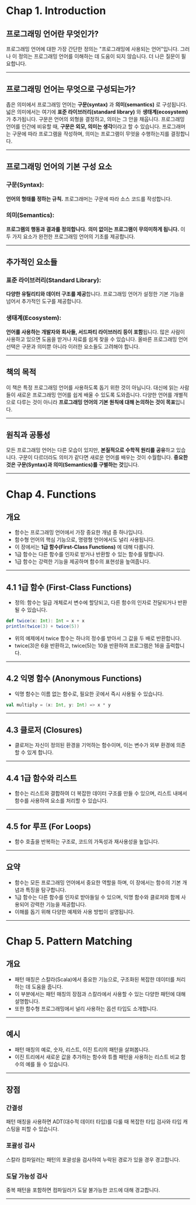 # Chap 1. Introduction

## 프로그래밍 언어란 무엇인가?
프로그래밍 언어에 대한 가장 간단한 정의는 "프로그래밍에 사용되는 언어"입니다. 그러나 이 정의는 프로그래밍 언어를 이해하는 데 도움이 되지 않습니다. 더 나은 질문이 필요합니다.

---
## 프로그래밍 언어는 무엇으로 구성되는가?
좁은 의미에서 프로그래밍 언어는 **구문(syntax)** 과 **의미(semantics)** 로 구성됩니다. 넓은 의미에서는 여기에 **표준 라이브러리(standard library)** 와 **생태계(ecosystem)** 가 추가됩니다. 구문은 언어의 외형을 결정하고, 의미는 그 안을 채웁니다. 프로그래밍 언어를 인간에 비유할 때, **구문은 외모, 의미는 생각**이라고 할 수 있습니다. 프로그래머는 구문에 따라 프로그램을 작성하며, 의미는 프로그램이 무엇을 수행하는지를 결정합니다.

---
## 프로그래밍 언어의 기본 구성 요소
### 구문(Syntax):
**언어의 형태를 정하는 규칙.**
프로그래머는 구문에 따라 소스 코드를 작성합니다.

### 의미(Semantics):
**프로그램의 행동과 결과를 정의합니다.**
**의미 없이는 프로그램이 무의미하게 됩니다.**
이 두 가지 요소가 완전한 프로그래밍 언어의 기초를 제공합니다.

---
## 추가적인 요소들
### 표준 라이브러리(Standard Library):
**다양한 유틸리티와 데이터 구조를 제공**합니다.
프로그래밍 언어가 설정한 기본 기능을 넘어서 추가적인 도구를 제공합니다.

### 생태계(Ecosystem):
**언어를 사용하는 개발자와 회사들, 서드파티 라이브러리 등이 포함**됩니다.
많은 사람이 사용하고 있으면 도움을 받거나 자료를 쉽게 찾을 수 있습니다.
올바른 프로그래밍 언어 선택은 구문과 의미뿐 아니라 이러한 요소들도 고려해야 합니다.

---
## 책의 목적
이 책은 특정 프로그래밍 언어를 사용하도록 돕기 위한 것이 아닙니다. 대신에 읽는 사람들이 새로운 프로그래밍 언어를 쉽게 배울 수 있도록 도와줍니다. 다양한 언어를 개별적으로 다루는 것이 아니라 **프로그래밍 언어의 기본 원칙에 대해 논의하는 것이 목표**입니다.

---
## 원칙과 공통성
모든 프로그래밍 언어는 다른 모습이 있지만, **본질적으로 수학적 원리를 공유**하고 있습니다. 구문이 다르더라도 의미가 같다면 새로운 언어를 배우는 것이 수월합니다. **중요한 것은 구문(Syntax)과 의미(Semantics)를 구별하는 것**입니다.

---
# Chap 4. Functions

## 개요
- 함수는 프로그래밍 언어에서 가장 중요한 개념 중 하나입니다. 
- 함수형 언어의 핵심 기능으로, 명령형 언어에서도 널리 사용됩니다. 
- 이 장에서는 **1급 함수(First-Class Functions)** 에 대해 다룹니다. 
- 1급 함수는 다른 함수를 인자로 받거나 반환할 수 있는 함수를 말합니다. 
- 1급 함수는 강력한 기능을 제공하며 함수의 표현성을 높여줍니다.

---
## 4.1 1급 함수 (First-Class Functions)
- 정의: 함수는 일급 개체로서 변수에 할당되고, 다른 함수의 인자로 전달되거나 반환될 수 있습니다.

```scala
def twice(x: Int): Int = x + x
println(twice(3) + twice(5))
```

- 위의 예제에서 twice 함수는 하나의 정수를 받아서 그 값을 두 배로 반환합니다. 
- twice(3)은 6을 반환하고, twice(5)는 10을 반환하여 프로그램은 16을 출력합니다.

---
## 4.2 익명 함수 (Anonymous Functions)
- 익명 함수는 이름 없는 함수로, 필요한 곳에서 즉시 사용될 수 있습니다.

```scala
val multiply = (x: Int, y: Int) => x * y
```

---
## 4.3 클로저 (Closures)
- 클로저는 자신이 정의된 환경을 기억하는 함수이며, 이는 변수가 외부 환경에 의존할 수 있게 합니다.

---
## 4.4 1급 함수와 리스트
- 함수는 리스트와 결합하여 더 복잡한 데이터 구조를 만들 수 있으며, 리스트 내에서 함수를 사용하여 요소를 처리할 수 있습니다.

---
## 4.5 for 루프 (For Loops)
- 함수 호출을 반복하는 구조로, 코드의 가독성과 재사용성을 높입니다.

---
## 요약
- 함수는 모든 프로그래밍 언어에서 중요한 역할을 하며, 이 장에서는 함수의 기본 개념과 특징을 탐구합니다. 
- 1급 함수는 다른 함수를 인자로 받아들일 수 있으며, 익명 함수와 클로저와 함께 사용되어 강력한 기능을 제공합니다. 
- 이해를 돕기 위해 다양한 예제와 사용 방법이 설명됩니다.

---
# Chap 5. Pattern Matching
## 개요
- 패턴 매칭은 스칼라(Scala)에서 중요한 기능으로, 구조화된 복잡한 데이터를 처리하는 데 도움을 줍니다. 
- 이 부분에서는 패턴 매칭의 장점과 스칼라에서 사용할 수 있는 다양한 패턴에 대해 설명합니다. 
- 또한 함수형 프로그래밍에서 널리 사용하는 옵션 타입도 소개합니다.

---
## 예시
- 패턴 매칭의 예로, 숫자, 리스트, 이진 트리의 패턴을 살펴봅니다. 
- 이진 트리에서 새로운 값을 추가하는 함수와 튜플 패턴을 사용하는 리스트 비교 함수의 예를 들 수 있습니다.

---
## 장점
### 간결성
패턴 매칭을 사용하면 ADT(대수적 데이터 타입)를 다룰 때 복잡한 타입 검사와 타입 캐스팅을 피할 수 있습니다.

### 포괄성 검사
스칼라 컴파일러는 패턴의 포괄성을 검사하여 누락된 경로가 있을 경우 경고합니다.

### 도달 가능성 검사
중복 패턴을 포함하면 컴파일러가 도달 불가능한 코드에 대해 경고합니다.

---